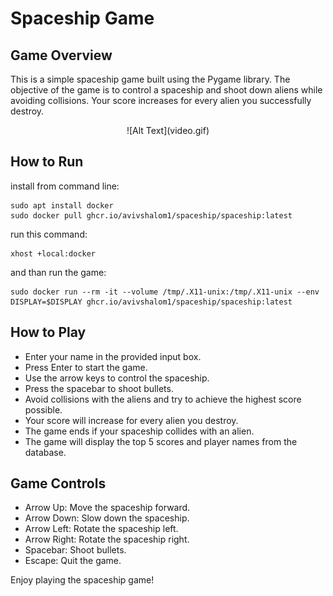 # Spaceship Game

## Game Overview 
This is a simple spaceship game built using the Pygame library. The objective of the game is to control a spaceship and shoot down aliens while avoiding collisions. Your score increases for every alien you successfully destroy.

<center>
  ![Alt Text](video.gif)
</center>

## How to Run

install from command line:
```
sudo apt install docker
sudo docker pull ghcr.io/avivshalom1/spaceship/spaceship:latest
```

run this command:
```
xhost +local:docker
```
and than run the game:
```
sudo docker run --rm -it --volume /tmp/.X11-unix:/tmp/.X11-unix --env DISPLAY=$DISPLAY ghcr.io/avivshalom1/spaceship/spaceship:latest
```

## How to Play
 * Enter your name in the provided input box.
 * Press Enter to start the game.
 * Use the arrow keys to control the spaceship.
 * Press the spacebar to shoot bullets.
 * Avoid collisions with the aliens and try to achieve the highest score possible.
 * Your score will increase for every alien you destroy.
 * The game ends if your spaceship collides with an alien.
 * The game will display the top 5 scores and player names from the database.

## Game Controls

 * Arrow Up: Move the spaceship forward.
 * Arrow Down: Slow down the spaceship.
 * Arrow Left: Rotate the spaceship left.
 * Arrow Right: Rotate the spaceship right.
 * Spacebar: Shoot bullets.
 * Escape: Quit the game.


Enjoy playing the spaceship game!
